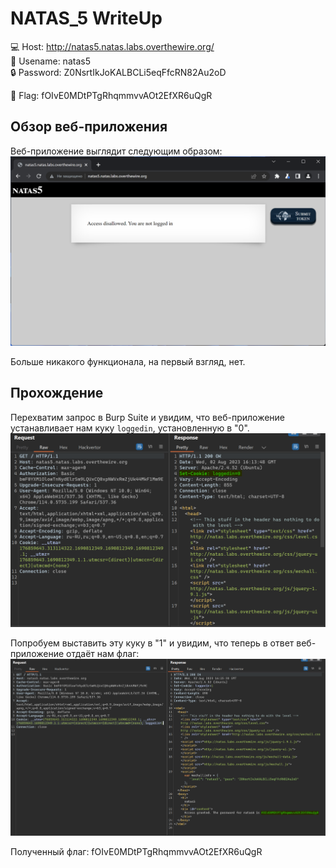 # NATAS_5 WriteUp
:computer: Host: http://natas5.natas.labs.overthewire.org/  
:bust_in_silhouette: Usename: natas5  
:lock: Password: Z0NsrtIkJoKALBCLi5eqFfcRN82Au2oD

:triangular_flag_on_post: Flag: fOIvE0MDtPTgRhqmmvvAOt2EfXR6uQgR

## Обзор веб-приложения
Веб-приложение выглядит следующим образом:
![Скриншот веб-приложения](./img/natas5/natas5_0.png)

Больше никакого функционала, на первый взгляд, нет.

## Прохождение
Перехватим запрос в Burp Suite и увидим, что веб-приложение устанавливает нам куку ``loggedin``, установленную в "0". 
![Установленная кука](img/natas5/natas5_1.png)

Попробуем выставить эту куку в "1" и увидим, что теперь в ответ веб-приложение отдаёт нам флаг:
![Получение флага](img/natas5/natas5_2.png)


Полученный флаг: fOIvE0MDtPTgRhqmmvvAOt2EfXR6uQgR
